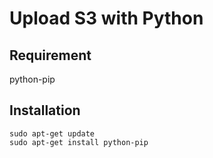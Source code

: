 # Upload S3 with Python

## Requirement

python-pip

## Installation

```
sudo apt-get update
sudo apt-get install python-pip
```